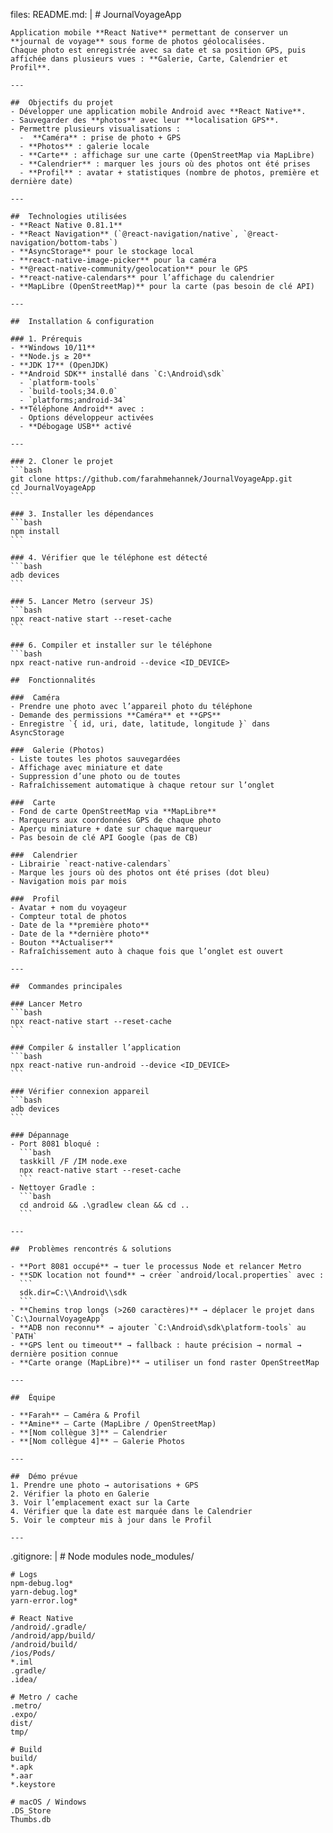 files:
  README.md: |
    #  JournalVoyageApp

    Application mobile **React Native** permettant de conserver un **journal de voyage** sous forme de photos géolocalisées.  
    Chaque photo est enregistrée avec sa date et sa position GPS, puis affichée dans plusieurs vues : **Galerie, Carte, Calendrier et Profil**.

    ---

    ##  Objectifs du projet
    - Développer une application mobile Android avec **React Native**.
    - Sauvegarder des **photos** avec leur **localisation GPS**.
    - Permettre plusieurs visualisations :
      -  **Caméra** : prise de photo + GPS
      - **Photos** : galerie locale
      - **Carte** : affichage sur une carte (OpenStreetMap via MapLibre)
      - **Calendrier** : marquer les jours où des photos ont été prises
      - **Profil** : avatar + statistiques (nombre de photos, première et dernière date)

    ---

    ##  Technologies utilisées
    - **React Native 0.81.1**
    - **React Navigation** (`@react-navigation/native`, `@react-navigation/bottom-tabs`)
    - **AsyncStorage** pour le stockage local
    - **react-native-image-picker** pour la caméra
    - **@react-native-community/geolocation** pour le GPS
    - **react-native-calendars** pour l’affichage du calendrier
    - **MapLibre (OpenStreetMap)** pour la carte (pas besoin de clé API)

    ---

    ##  Installation & configuration

    ### 1. Prérequis
    - **Windows 10/11**
    - **Node.js ≥ 20**
    - **JDK 17** (OpenJDK)
    - **Android SDK** installé dans `C:\Android\sdk`
      - `platform-tools`
      - `build-tools;34.0.0`
      - `platforms;android-34`
    - **Téléphone Android** avec :
      - Options développeur activées
      - **Débogage USB** activé

    ---

    ### 2. Cloner le projet
    ```bash
    git clone https://github.com/farahmehannek/JournalVoyageApp.git
    cd JournalVoyageApp
    ```

    ### 3. Installer les dépendances
    ```bash
    npm install
    ```

    ### 4. Vérifier que le téléphone est détecté
    ```bash
    adb devices
    ```

    ### 5. Lancer Metro (serveur JS)
    ```bash
    npx react-native start --reset-cache
    ```

    ### 6. Compiler et installer sur le téléphone
    ```bash
    npx react-native run-android --device <ID_DEVICE>
    
    ##  Fonctionnalités

    ###  Caméra
    - Prendre une photo avec l’appareil photo du téléphone
    - Demande des permissions **Caméra** et **GPS**
    - Enregistre `{ id, uri, date, latitude, longitude }` dans AsyncStorage

    ###  Galerie (Photos)
    - Liste toutes les photos sauvegardées
    - Affichage avec miniature et date
    - Suppression d’une photo ou de toutes
    - Rafraîchissement automatique à chaque retour sur l’onglet

    ###  Carte
    - Fond de carte OpenStreetMap via **MapLibre**
    - Marqueurs aux coordonnées GPS de chaque photo
    - Aperçu miniature + date sur chaque marqueur
    - Pas besoin de clé API Google (pas de CB)

    ###  Calendrier
    - Librairie `react-native-calendars`
    - Marque les jours où des photos ont été prises (dot bleu)
    - Navigation mois par mois

    ###  Profil
    - Avatar + nom du voyageur
    - Compteur total de photos
    - Date de la **première photo**
    - Date de la **dernière photo**
    - Bouton **Actualiser**
    - Rafraîchissement auto à chaque fois que l’onglet est ouvert

    ---

    ##  Commandes principales

    ### Lancer Metro
    ```bash
    npx react-native start --reset-cache
    ```

    ### Compiler & installer l’application
    ```bash
    npx react-native run-android --device <ID_DEVICE>
    ```

    ### Vérifier connexion appareil
    ```bash
    adb devices
    ```

    ### Dépannage
    - Port 8081 bloqué :
      ```bash
      taskkill /F /IM node.exe
      npx react-native start --reset-cache
      ```
    - Nettoyer Gradle :
      ```bash
      cd android && .\gradlew clean && cd ..
      ```

    ---

    ##  Problèmes rencontrés & solutions

    - **Port 8081 occupé** → tuer le processus Node et relancer Metro  
    - **SDK location not found** → créer `android/local.properties` avec :  
      ```
      sdk.dir=C:\\Android\\sdk
      ```
    - **Chemins trop longs (>260 caractères)** → déplacer le projet dans `C:\JournalVoyageApp`
    - **ADB non reconnu** → ajouter `C:\Android\sdk\platform-tools` au `PATH`
    - **GPS lent ou timeout** → fallback : haute précision → normal → dernière position connue
    - **Carte orange (MapLibre)** → utiliser un fond raster OpenStreetMap

    ---

    ##  Équipe

    - **Farah** – Caméra & Profil  
    - **Amine** – Carte (MapLibre / OpenStreetMap)  
    - **[Nom collègue 3]** – Calendrier  
    - **[Nom collègue 4]** – Galerie Photos  

    ---

    ##  Démo prévue
    1. Prendre une photo → autorisations + GPS  
    2. Vérifier la photo en Galerie  
    3. Voir l’emplacement exact sur la Carte  
    4. Vérifier que la date est marquée dans le Calendrier  
    5. Voir le compteur mis à jour dans le Profil  

    ---

  .gitignore: |
    # Node modules
    node_modules/

    # Logs
    npm-debug.log*
    yarn-debug.log*
    yarn-error.log*

    # React Native
    /android/.gradle/
    /android/app/build/
    /android/build/
    /ios/Pods/
    *.iml
    .gradle/
    .idea/

    # Metro / cache
    .metro/
    .expo/
    dist/
    tmp/

    # Build
    build/
    *.apk
    *.aar
    *.keystore

    # macOS / Windows
    .DS_Store
    Thumbs.db
